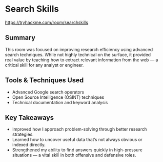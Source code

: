 # Search Skills

https://tryhackme.com/room/searchskills

## Summary
This room was focused on improving research efficiency using advanced search techniques. While not highly technical on the surface, it provided real value by teaching how to extract relevant information from the web — a critical skill for any analyst or engineer.

## Tools & Techniques Used
- Advanced Google search operators
- Open Source Intelligence (OSINT) techniques
- Technical documentation and keyword analysis

## Key Takeaways
- Improved how I approach problem-solving through better research strategies.
- Learned how to uncover useful data that’s not always obvious or indexed directly.
- Strengthened my ability to find answers quickly in high-pressure situations — a vital skill in both offensive and defensive roles.
